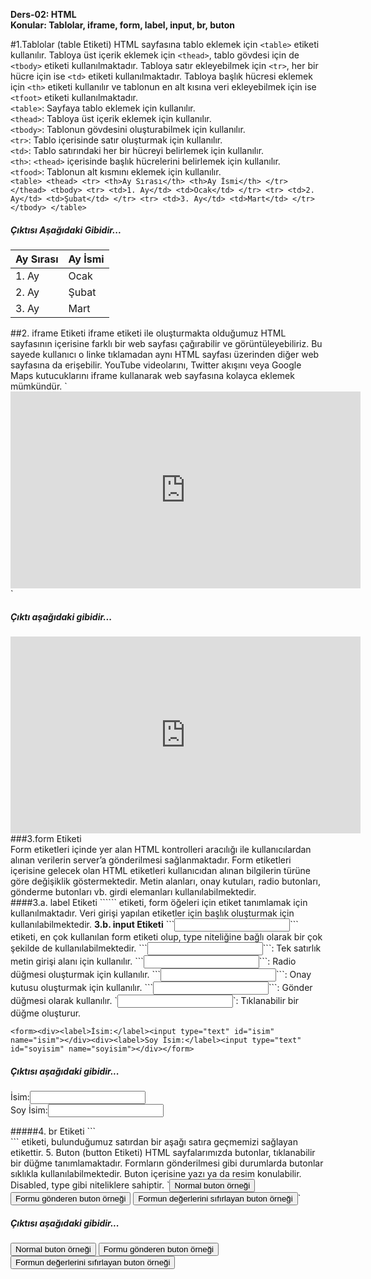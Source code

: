 <strong>Ders-02: HTML</strong>  
<strong>Konular: Tablolar, iframe, form, label, input, br, buton</strong>

#1.Tablolar (table Etiketi) 
 HTML sayfasına tablo eklemek için `<table>` etiketi kullanılır. Tabloya üst içerik eklemek için `<thead>`, tablo gövdesi için de `<tbody>` etiketi kullanılmaktadır. Tabloya satır ekleyebilmek için `<tr>`, her bir hücre için ise `<td>` etiketi kullanılmaktadır. Tabloya başlık hücresi eklemek için `<th>` etiketi kullanılır ve tablonun en alt kısına veri ekleyebilmek için ise `<tfoot>` etiketi kullanılmaktadır.  
 `<table>`: Sayfaya tablo eklemek için kullanılır.  
 `<thead>`: Tabloya üst içerik eklemek için kullanılır.  
 `<tbody>`: Tablonun gövdesini oluşturabilmek için kullanılır.  
 `<tr>`: Tablo içerisinde satır oluşturmak için kullanılır.  
 `<td>`: Tablo satırındaki her bir hücreyi belirlemek için kullanılır.  
 `<th>`: `<thead>` içerisinde başlık hücrelerini belirlemek için kullanılır.  
 `<tfood>`: Tablonun alt kısmını eklemek için kullanılır. <br>
`<table>
    <thead>
    <tr>
    <th>Ay Sırası</th>
    <th>Ay İsmi</th>
    </tr>
    </thead>
    <tbody>
    <tr>
    <td>1. Ay</td>
    <td>Ocak</td>
    </tr>
    <tr>
    <td>2. Ay</td>
    <td>Şubat</td>
    </tr>
    <tr>
    <td>3. Ay</td>
    <td>Mart</td>
    </tr>
    </tbody>
    </table>`  
  <h5>Çıktısı Aşağıdaki Gibidir...</h5>  
  <table>
  <thead>
    <tr>
      <th>Ay Sırası</th>
      <th>Ay İsmi</th>
    </tr>
  </thead>
  <tbody>
    <tr>
      <td>1. Ay</td>
      <td>Ocak</td>
    </tr>
    <tr>
      <td>2. Ay</td>
      <td>Şubat</td>
    </tr>
    <tr>
      <td>3. Ay</td>
      <td>Mart</td>
    </tr>
  </tbody>
</table>  
##2. iframe Etiketi
iframe etiketi ile oluşturmakta olduğumuz HTML sayfasının içerisine farklı bir web sayfası çağırabilir ve görüntüleyebiliriz. Bu sayede kullanıcı o linke tıklamadan aynı HTML sayfası üzerinden diğer web sayfasına da erişebilir. YouTube videolarını, Twitter akışını veya Google Maps kutucuklarını iframe kullanarak web sayfasına kolayca eklemek mümkündür.  
`<iframe
width="560"
height="315"
src="https://www.youtube.com/embed/n00nHmtSyYQ"
title="YouTube video player"
frameborder="0"
allow="accelerometer;
  autoplay;
  clipboard-write;
  encrypted-media;
  gyroscope;
  picture-in-picture;
  web-share"
allowfullscreen></iframe>` 
<h5>Çıktı aşağıdaki gibidir...</h5>  
<iframe
width="560"
height="315"
src="https://www.youtube.com/embed/n00nHmtSyYQ"
title="YouTube video player"
frameborder="0"
allow="accelerometer;
  autoplay;
  clipboard-write;
  encrypted-media;
  gyroscope;
  picture-in-picture;
  web-share"
allowfullscreen></iframe>  
###3.form Etiketi  <br>
Form etiketleri içinde yer alan HTML kontrolleri aracılığı ile kullanıcılardan alınan verilerin server’a gönderilmesi sağlanmaktadır. Form etiketleri içerisine gelecek olan HTML etiketleri kullanıcıdan alınan bilgilerin türüne göre değişiklik göstermektedir. Metin alanları, onay kutuları, radio butonları, gönderme butonları vb. girdi elemanları kullanılabilmektedir.<br>
####3.a. label Etiketi  
```<label>``` etiketi, form öğeleri için etiket tanımlamak için kullanılmaktadır. Veri girişi yapılan etiketler için başlık oluşturmak için kullanılabilmektedir.  
<strong>3.b. input Etiketi</strong>  
```<input>``` etiketi, en çok kullanılan form etiketi olup, type niteliğine bağlı olarak bir çok şekilde de kullanılabilmektedir.  
```<input type=”text”>```: Tek satırlık metin girişi alanı için kullanılır.  
```<input type=”radio”>```: Radio düğmesi oluşturmak için kullanılır.  
```<input type=”checkbox”>```: Onay kutusu oluşturmak için kullanılır.  
```<input type=”submit”>```: Gönder düğmesi olarak kullanılır.  
`<input type=”button”>`: Tıklanabilir bir düğme oluşturur.  

`<form><div><label>İsim:</label><input type="text" id="isim" name="isim"></div><div><label>Soy İsim:</label><input type="text" id="soyisim" name="soyisim"></div></form>`  

<h5>Çıktısı aşağıdaki gibidir...</h5>  
<form><div><label>İsim:</label><input type="text" id="isim" name="isim"></div><div><label>Soy İsim:</label><input type="text" id="soyisim" name="soyisim"></div></form>  
#####4. br Etiketi  
```<br>``` etiketi, bulunduğumuz satırdan bir aşağı satıra geçmemizi sağlayan etikettir.  
5. Buton (button Etiketi)
HTML sayfalarımızda butonlar, tıklanabilir bir düğme tanımlamaktadır. Formların gönderilmesi gibi durumlarda butonlar sıklıkla kullanılabilmektedir. Buton içerisine yazı ya da resim konulabilir. Disabled, type gibi niteliklere sahiptir.  
`<button type="button">Normal buton örneği</button>
<button type="submit">Formu gönderen buton örneği</button>
<button type="reset">Formun değerlerini sıfırlayan buton örneği</button>`  
<h5>Çıktısı aşağıdaki gibidir...</h5>
<button type="button">Normal buton örneği</button>
<button type="submit">Formu gönderen buton örneği</button>
<button type="reset">Formun değerlerini sıfırlayan buton örneği</button>